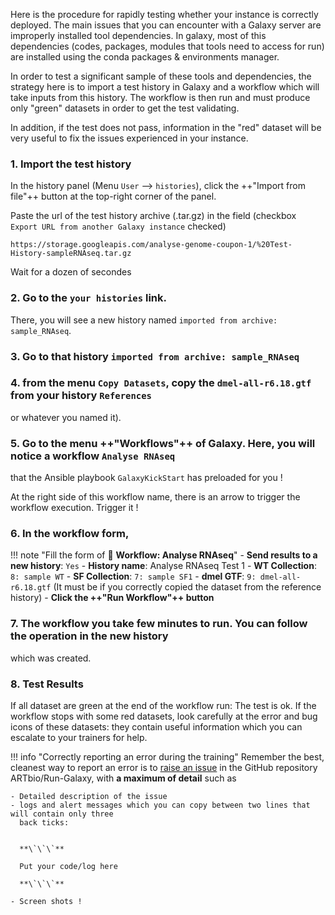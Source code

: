 Here is the procedure for rapidly testing whether your instance is correctly deployed.
The main issues that you can encounter with a Galaxy server are improperly installed tool
dependencies. In galaxy, most of this dependencies (codes, packages, modules that tools
need to access for run) are installed using the conda packages & environments manager.

In order to test a significant sample of these tools and dependencies, the strategy here is
to import a test history in Galaxy and a workflow which will take inputs from this history.
The workflow is then run and must produce only "green" datasets in order to get the test
validating.

In addition, if the test does not pass, information in the "red" dataset will be very useful
to fix the issues experienced in your instance.

### 1. Import the test history

In the history panel (Menu `User` --> `histories`), click the ++"Import from file"++ button
at the top-right corner of the panel.

Paste the url of the test history archive (.tar.gz) in the field (checkbox `Export URL from
another Galaxy instance` checked)
```
https://storage.googleapis.com/analyse-genome-coupon-1/%20Test-History-sampleRNAseq.tar.gz
```

Wait for a dozen of secondes

### 2. Go to the `your histories` link.

There, you will see a new history named `imported from archive: sample_RNAseq`.

### 3. Go to that history `imported from archive: sample_RNAseq`

### 4. from the menu `Copy Datasets`, copy the `dmel-all-r6.18.gtf` from your history `References`
or whatever you named it).

### 5. Go to the menu ++"Workflows"++ of Galaxy. Here, you will notice a workflow `Analyse RNAseq`
that the Ansible playbook `GalaxyKickStart` has preloaded for you !

At the right side of this workflow name, there is an arrow to trigger the workflow execution.
Trigger it !

### 6. In the workflow form,

!!! note "Fill the form of :wrench: **Workflow: Analyse RNAseq**"
    - **Send results to a new history**: `Yes`
    - **History name**: Analyse RNAseq Test 1
    - **WT Collection**: `8: sample WT`
    - **SF Collection**: `7: sample SF1`
    - **dmel GTF**: `9: dmel-all-r6.18.gtf` (It must be if you correctly copied the dataset
      from the reference history)
    - **Click the ++"Run Workflow"++ button**
    
### 7. The workflow you take few minutes to run. You can follow the operation in the new history
which was created.

### 8. Test Results

If all dataset are green at the end of the workflow run: The test is ok.
If the workflow stops with some red datasets, look carefully at the error and bug icons of
these datasets: they contain useful information which you can escalate to your trainers for
help.

!!! info "Correctly reporting an error during the training"
    Remember the best, cleanest way to report an error is to [raise an issue](https://github.com/ARTbio/Run-Galaxy/issues/new/choose)
    in the GitHub repository ARTbio/Run-Galaxy, with **a maximum of detail** such as
    
    - Detailed description of the issue
    - logs and alert messages which you can copy between two lines that will contain only three
      back ticks: 
      
      
      **\`\`\`**
      
      Put your code/log here
      
      **\`\`\`**
    
    - Screen shots !


